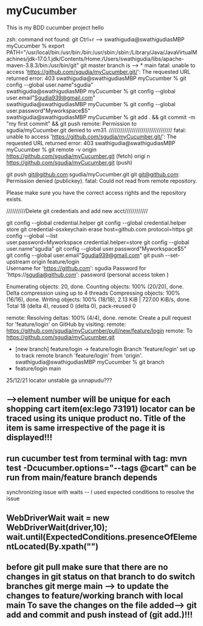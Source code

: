 # myCucumber
This is my BDD cucumber project
hello 

zsh: command not found: git
Ctrl+r -->
swathigudia@swathigudiasMBP myCucumber % export PATH="/usr/local/bin:/usr/bin:/bin:/usr/sbin:/sbin:/Library/Java/JavaVirtualMachines/jdk-17.0.1.jdk/Contents/Home:/Users/swathigudia/libs/apache-maven-3.8.3/bin:/usr/bin/git"
git master branch is  --> * main
fatal: unable to access 'https://github.com/sgudia/myCucumber.git/': The requested URL returned error: 403
swathigudia@swathigudiasMBP myCucumber % git config --global user.name"sgudia"                    
swathigudia@swathigudiasMBP myCucumber % git config --global user.email"Sgudia939@gmail.com"      
swathigudia@swathigudiasMBP myCucumber % git config --global user.password"Myworkspace$5"         
swathigudia@swathigudiasMBP myCucumber % git add . && git commit -m "my first commit" && git push
remote: Permission to sgudia/myCucumber.git denied to vm31.
/////////////////////////////////
fatal: unable to access 'https://github.com/sgudia/myCucumber.git/': The requested URL returned error: 403
swathigudia@swathigudiasMBP myCucumber % git remote -v
origin  https://github.com/sgudia/myCucumber.git (fetch)
origi
n  https://github.com/sgudia/myCucumber.git (push)

git push git@github.com:sgudia/myCucumber.git    git
git@github.com: Permission denied (publickey).
fatal: Could not read from remote repository.

Please make sure you have the correct access rights
and the repository exists. 

//////////Delete git credentials and add new acct////////////

git config --global credential.helper
git config --global credential.helper store
git credential-osxkeychain erase
host=github.com
protocol=https
git config --global --list                               
user.password=Myworkspace
credential.helper=store
git config --global user.name"sgudia"
git config --global user.password"Myworkspace$5"         
git config --global user.email"Sgudia939@gmail.com"
git push --set-upstream origin feature/login      
Username for 'https://github.com': sgudia
Password for 'https://sgudia@github.com': password (personal access token )

Enumerating objects: 20, done.
Counting objects: 100% (20/20), done.
Delta compression using up to 4 threads
Compressing objects: 100% (16/16), done.
Writing objects: 100% (18/18), 2.13 KiB | 727.00 KiB/s, done.
Total 18 (delta 4), reused 0 (delta 0), pack-reused 0

remote: Resolving deltas: 100% (4/4), done.
remote: Create a pull request for 'feature/login' on GitHub by visiting:
remote:      https://github.com/sgudia/myCucumber/pull/new/feature/login
remote:
To https://github.com/sgudia/myCucumber.git
* [new branch]      feature/login -> feature/login
  Branch 'feature/login' set up to track remote branch 'feature/login' from 'origin'.
  swathigudia@swathigudiasMBP myCucumber % git branch
* feature/login
  main


25/12/21
locator unstable ga unnapudu???

-->element number will be unique for each shopping cart item(ex:lego 73191) locator can be traced using its unique product no.
Title of the item is same irrespective of the page it is displayed!!!
---------
run cucumber test from terminal with tag:
mvn test -Dcucumber.options="--tags @cart"
can be run from main/feature branch depends
----------
synchronizing issue with waits
-- I used expected conditions to resolve the issue

WebDriverWait wait = new WebDriverWait(driver,10);
wait.until(ExpectedConditions.presenceOfElementLocated(By.xpath("")
----------
before git pull make sure that there are no changes in git status on that branch to do switch branches
git merge main --> to update the changes to feature/working branch with local main
To save the changes on the file added--> git add <file name> and commit and push instead of (git add.)!!!
----------
